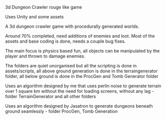 3d Dungeon Crawler rouge like game

Uses Unity and some assets

A 3d dungeon crawler game with procedurally generated worlds.

Around 70% completed, need additions of enemies and loot. Most of the assets and base coding is done, needs a couple bug fixes.


The main focus is physics based fun, all objects can be manipulated by the player and thrown to damage enemies. 

The folders are quiet unorganised but all the scripting is done in assets/scripts, all above ground generation is done in the terraingenerator folder, all below ground is done in the ProcGen and Tomb Generator folder


Uses an algorithm designed by me that uses perlin noise to generate terrain over 1 square km without the need for loading screens, without any lag - folder TerrainGenerator and all other folders

Uses an algorithm designed by Jasatron to generate dungeons beneath ground seamlessly - folder ProcGen, Tomb Generation
